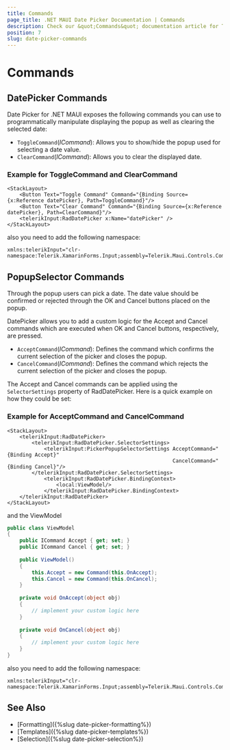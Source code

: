 ```yaml
---
title: Commands
page_title: .NET MAUI Date Picker Documentation | Commands
description: Check our &quot;Commands&quot; documentation article for Telerik DatePicker for .NET MAUI.
position: 7
slug: date-picker-commands
---
```


# Commands

## DatePicker Commands

Date Picker for .NET MAUI exposes the following commands you can use to programmatically manipulate displaying the popup as well as clearing the selected date:

* `ToggleCommand`(*ICommand*): Allows you to show/hide the popup used for selecting a date value.
* `ClearCommand`(*ICommand*): Allows you to clear the displayed date.

### Example for ToggleCommand and ClearCommand

```XAML
<StackLayout>
	<Button Text="Toggle Command" Command="{Binding Source={x:Reference datePicker}, Path=ToggleCommand}"/>
	<Button Text="Clear Command" Command="{Binding Source={x:Reference datePicker}, Path=ClearCommand}"/>
	<telerikInput:RadDatePicker x:Name="datePicker" />
</StackLayout>
```

also you need to add the following namespace:

```XAML
xmlns:telerikInput="clr-namespace:Telerik.XamarinForms.Input;assembly=Telerik.Maui.Controls.Compatibility"
```

## PopupSelector Commands

Through the popup users can pick a date. The date value should be confirmed or rejected through the OK and Cancel buttons placed on the popup.

DatePicker allows you to add a custom logic for the Accept and Cancel commands which are executed when OK and Cancel buttons, respectively, are pressed.

* `AcceptCommand`(*ICommand*): Defines the command which confirms the current selection of the picker and closes the popup.
* `CancelCommand`(*ICommand*): Defines the command which rejects the current selection of the picker and closes the popup.

The Accept and Cancel commands can be applied using the `SelectorSettings` property of RadDatePicker. Here is a quick example on how they could be set:

### Example for AcceptCommand and CancelCommand

```XAML
<StackLayout>
    <telerikInput:RadDatePicker>
        <telerikInput:RadDatePicker.SelectorSettings>
            <telerikInput:PickerPopupSelectorSettings AcceptCommand="{Binding Accept}" 
                                                      CancelCommand="{Binding Cancel}"/>
        </telerikInput:RadDatePicker.SelectorSettings>
            <telerikInput:RadDatePicker.BindingContext>
                <local:ViewModel/>
            </telerikInput:RadDatePicker.BindingContext>
    </telerikInput:RadDatePicker>
</StackLayout>
```

and the ViewModel

```C#
public class ViewModel
{
    public ICommand Accept { get; set; }
    public ICommand Cancel { get; set; }
	
    public ViewModel()
    {
        this.Accept = new Command(this.OnAccept);
        this.Cancel = new Command(this.OnCancel);
    }
	
    private void OnAccept(object obj)
    {
        // implement your custom logic here
    }
	
    private void OnCancel(object obj)
    {
        // implement your custom logic here
    }
}
```

also you need to add the following namespace:

```XAML
xmlns:telerikInput="clr-namespace:Telerik.XamarinForms.Input;assembly=Telerik.Maui.Controls.Compatibility"
```

## See Also

- [Formatting]({%slug date-picker-formatting%})
- [Templates]({%slug date-picker-templates%})
- [Selection]({%slug date-picker-selection%})